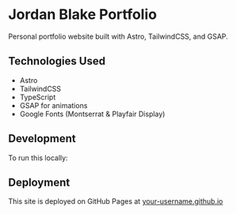 # Jordan Blake Portfolio

Personal portfolio website built with Astro, TailwindCSS, and GSAP.

## Technologies Used
- Astro
- TailwindCSS
- TypeScript
- GSAP for animations
- Google Fonts (Montserrat & Playfair Display)

## Development
To run this locally:

## Deployment
This site is deployed on GitHub Pages at [your-username.github.io](https://your-username.github.io)

